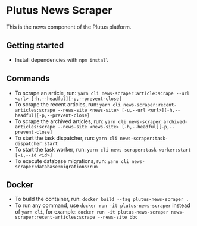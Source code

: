 # Plutus News Scraper

This is the news component of the Plutus platform.

## Getting started

- Install dependencies with `npm install`

## Commands

- To scrape an article, run: `yarn cli news-scraper:article:scrape --url <url> [-h,--headful][-p,--prevent-close]`
- To scrape the recent articles, run: `yarn cli news-scraper:recent-articles:scrape --news-site <news-site> [-u,--url <url>][-h,--headful][-p,--prevent-close]`
- To scrape the archived articles, run: `yarn cli news-scraper:archived-articles:scrape --news-site <news-site> [-h,--headful][-p,--prevent-close]`
- To start the task dispatcher, run: `yarn cli news-scraper:task-dispatcher:start`
- To start the task worker, run: `yarn cli news-scraper:task-worker:start [-i,--id <id>]`
- To execute database migrations, run: `yarn cli news-scraper:database:migrations:run`

## Docker

- To build the container, run: `docker build --tag plutus-news-scraper .`
- To run any command, use `docker run -it plutus-news-scraper` instead of `yarn cli`, for example: `docker run -it plutus-news-scraper news-scraper:recent-articles:scrape --news-site bbc`
